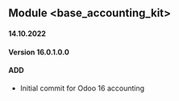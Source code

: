 ## Module <base_accounting_kit>

#### 14.10.2022
#### Version 16.0.1.0.0
#### ADD
- Initial commit for Odoo 16 accounting

